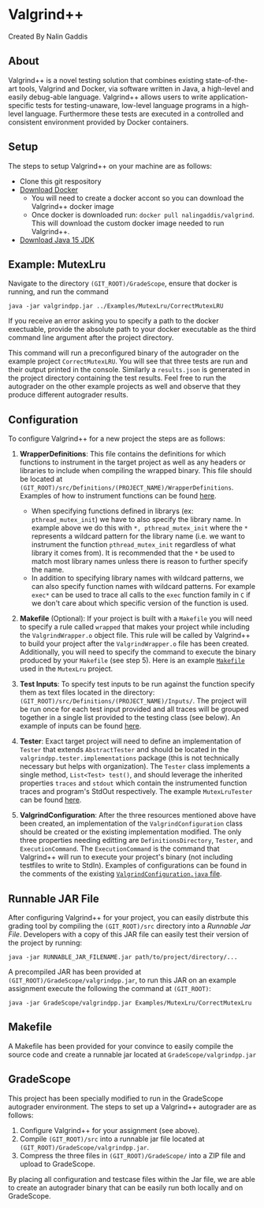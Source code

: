 # Valgrind++

Created By Nalin Gaddis

## About

Valgrind++ is a novel testing solution that combines existing state-of-the-art tools, Valgrind and Docker, via software written in Java, a high-level and easily debug-able language. Valgrind++ allows users to write application-specific tests for testing-unaware, low-level language programs in a high-level language. Furthermore these tests are executed in a controlled and consistent environment provided by Docker containers. 

## Setup

The steps to setup Valgrind++ on your machine are as follows:

* Clone this git respository
* [Download Docker](https://docs.docker.com/get-docker/)
    * You will need to create a docker accont so you can download the Valgrind++ docker image
    * Once docker is downloaded run: `docker pull nalingaddis/valgrind`. This will download the custom docker image needed to run Valgrind++.
* [Download Java 15 JDK](https://www.oracle.com/java/technologies/javase/jdk15-archive-downloads.html) 

## Example: MutexLru

 Navigate to the directory `(GIT_ROOT)/GradeScope`, ensure that docker is running, and run the command 
 
 `java -jar valgrindpp.jar ../Examples/MutexLru/CorrectMutexLRU`
 
 If you receive an error asking you to specify a path to the docker exectuable, provide the absolute path to your docker executable as the third command line argument after the project directory.
 
 This command will run a preconfigured binary of the autograder on the example project `CorrectMutexLRU`. You will see that three tests are run and their output printed in the console. Similarly a `results.json` is generated in the project directory containing the test results. Feel free to run the autograder on the other example projects as well and observe that they produce different autograder results.

 ## Configuration

 To configure Valgrind++ for a new project the steps are as follows:
 
 1. __WrapperDefinitions__: This file contains the definitions for which functions to instrument in the target project as well as any headers or libraries to include when compiling the wrapped binary. This file should be located at `(GIT_ROOT)/src/Definitions/(PROJECT_NAME)/WrapperDefinitions`. Examples of how to instrument functions can be found [here](https://github.com/nalingaddis/ValgrindWrappingTool/blob/main/src/Definitions/MutexLru/WrapperDefinitions). 
    * When specifying functions defined in librarys (ex: `pthread_mutex_init`) we have to also specify the library name. In example above we do this with `*, pthread_mutex_init` where the `*` represents a wildcard pattern for the library name (i.e. we want to instrument the function `pthread_mutex_init` regardless of what library it comes from). It is recommended that the `*` be used to match most library names unless there is reason to further specify the name.
    * In addition to specifying library names with wildcard patterns, we can also specify function names with wildcard patterns. For example `exec*` can be used to trace all calls to the `exec` function family in `C` if we don't care about which specific version of the function is used.

2. __Makefile__ (Optional): If your project is built with a `Makefile` you will need to specify a rule called `wrapped` that makes your project while including the `ValgrindWrapper.o` object file. This rule will be called by Valgrind++ to build your project after the `ValgrindWrapper.o` file has been created. Additionally, you will need to specify the command to execute the binary produced by your `Makefile` (see step 5). Here is an example [`Makefile`](https://github.com/nalingaddis/ValgrindWrappingTool/blob/main/Examples/MutexLru/CorrectMutexLRU/Makefile) used in the `MutexLru` project. 

2. __Test Inputs__: To specify test inputs to be run against the function specify them as text files located in the directory: `(GIT_ROOT)/src/Definitions/(PROJECT_NAME)/Inputs/`. The project will be run once for each test input provided and all traces will be grouped together in a single list provided to the testing class (see below). An example of inputs can be found [here](https://github.com/nalingaddis/ValgrindWrappingTool/tree/main/src/Definitions/ProducerConsumer/Inputs).

3. __Tester__: Exact target project will need to define an implementation of `Tester` that extends `AbstractTester` and should be located in the `valgrindpp.tester.implementations` package (this is not technically necessary but helps with organization). The `Tester` class implements a single method, `List<Test> test()`, and should leverage the inherited properties `traces` and `stdout` which contain the instrumented function traces and program's StdOut respectively. The example `MutexLruTester` can be found [here](https://github.com/nalingaddis/ValgrindWrappingTool/blob/main/src/valgrindpp/tester/implementations/MutexLruTester.java).

4. __ValgrindConfiguration__: After the three resources mentioned above have been created, an implementation of the `ValgrindConfiguration` class should be created or the existing implementation modified. The only three properties needing editting are `DefinitionsDirectory`, `Tester`, and `ExecutionCommand`. The `ExecutionCommand` is the command that Valgrind++ will run to execute your project's binary (not including testfiles to write to StdIn). Examples of configurations can be found in the comments of the existing [`ValgrindConfiguration.java` file](https://github.com/nalingaddis/ValgrindWrappingTool/blob/main/src/valgrindpp/main/ValgrindConfiguration.java).

## Runnable JAR File

After configuring Valgrind++ for your project, you can easily distrbute this grading tool by compiling the `(GIT_ROOT)/src` directory into a _Runnable Jar File_. Developers with a copy of this JAR file can easily test their version of the project by running:

`java -jar RUNNABLE_JAR_FILENAME.jar path/to/project/directory/...`

A precompiled JAR has been provided at `(GIT_ROOT)/GradeScope/valgrindpp.jar`, to run this JAR on an example assignment execute the following the command at `(GIT_ROOT)`:

`java -jar GradeScope/valgrindpp.jar Examples/MutexLru/CorrectMutexLru`

## Makefile

A Makefile has been provided for your convince to easily compile the source code and create a runnable jar located at `GradeScope/valgrindpp.jar`

## GradeScope

This project has been specially modified to run in the GradeScope autograder environment. The steps to set up a Valgrind++ autograder are as follows:

1. Configure Valgrind++ for your assignment (see above).
2. Compile `(GIT_ROOT)/src` into a runnable jar file located at `(GIT_ROOT)/GradeScope/valgrindpp.jar`.
3. Compress the three files in `(GIT_ROOT)/GradeScope/` into a ZIP file and upload to GradeScope.

By placing all configuration and testcase files within the Jar file, we are able to create an autograder binary that can be easily run both locally and on GradeScope.
